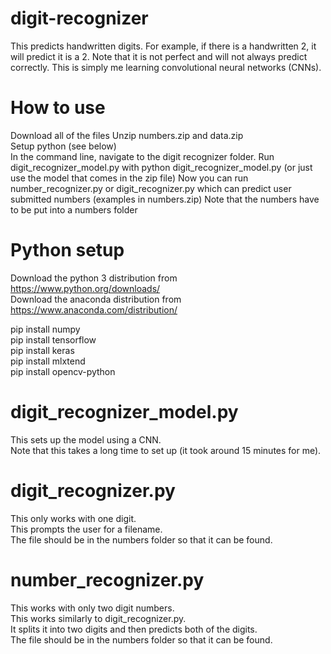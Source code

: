 # digit-recognizer
This predicts handwritten digits. For example, if there is a handwritten 2, it will predict it is a 2. Note that it is not perfect and will not always predict correctly. This is simply me learning convolutional neural networks (CNNs).

# How to use
Download all of the files
Unzip numbers.zip and data.zip  
Setup python (see below)  
In the command line, navigate to the digit recognizer folder.
Run digit_recognizer_model.py with python digit_recognizer_model.py (or just use the model that comes in the zip file)
Now you can run number_recognizer.py or digit_recognizer.py which can predict user submitted numbers (examples in numbers.zip)
Note that the numbers have to be put into a numbers folder

# Python setup
Download the python 3 distribution from https://www.python.org/downloads/  
Download the anaconda distribution from https://www.anaconda.com/distribution/

pip install numpy  
pip install tensorflow  
pip install keras  
pip install mlxtend  
pip install opencv-python

# digit_recognizer_model.py
This sets up the model using a CNN.  
Note that this takes a long time to set up (it took around 15 minutes for me).  

# digit_recognizer.py
This only works with one digit.  
This prompts the user for a filename.  
The file should be in the numbers folder so that it can be found.  

# number_recognizer.py
This works with only two digit numbers.  
This works similarly to digit_recognizer.py.  
It splits it into two digits and then predicts both of the digits.  
The file should be in the numbers folder so that it can be found.  
